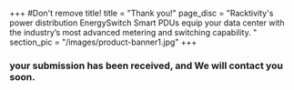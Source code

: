 +++
#Don't remove title!
title = "Thank you!"
page_disc = "Racktivity's power distribution EnergySwitch Smart PDUs equip your data center with the industry’s most advanced metering and switching capability.  "
section_pic = "/images/product-banner1.jpg"
+++

### your submission has been received, and We will contact you soon.

 
